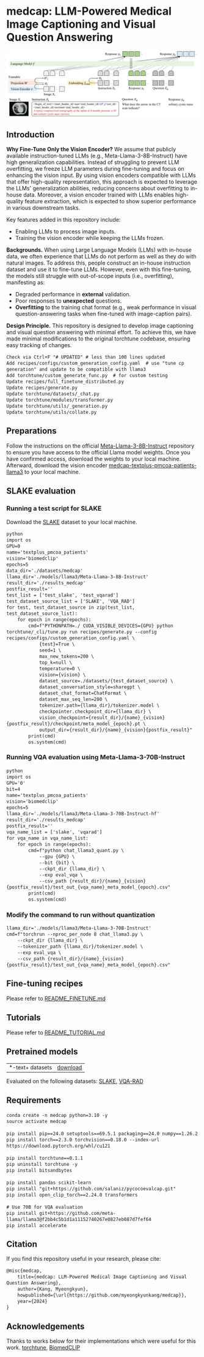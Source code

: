 # medcap: LLM-Powered Medical Image Captioning and Visual Question Answering

<img src="diagram.jpg">

## Introduction

**Why Fine-Tune Only the Vision Encoder?**
We assume that publicly available instruction-tuned LLMs (e.g., Meta-Llama-3-8B-Instruct) have high generalization capabilities.
Instead of struggling to prevent LLM overfitting, we freeze LLM parameters during fine-tuning and focus on enhancing the vision input.
By using vision encoders compatible with LLMs that offer high-quality representation, this approach is expected to leverage the LLMs' generalization abilities, reducing concerns about overfitting to in-house data.
Moreover, a vision encoder trained with LLMs enables high-quality feature extraction, which is expected to show superior performance in various downstream tasks.

Key features added in this repository include:
- Enabling LLMs to process image inputs.
- Training the vision encoder while keeping the LLMs frozen.

**Backgrounds.**
When using Large Language Models (LLMs) with in-house data, we often experience that LLMs do not perform as well as they do with natural images.
To address this, people construct an in-house instruction dataset and use it to fine-tune LLMs.
However, even with this fine-tuning, the models still struggle with out-of-scope inputs (i.e., overfitting), manifesting as:
- Degraded performance in **external** validation.
- Poor responses to **unexpected** questions.
- **Overfitting** to the training chat format (e.g., weak performance in visual question-answering tasks when fine-tuned with image-caption pairs).

**Design Principle.**
This repository is designed to develop image captioning and visual question answering with minimal effort.
To achieve this, we have made minimal modifications to the original torchtune codebase, ensuring easy tracking of changes.

```
Check via Ctrl+F "# UPDATED" # less than 100 lines updated
Add recipes/configs/custom_generation_config.yaml  # use "tune cp generation" and update to be compatible with llama3
Add torchtune/custom_generate_func.py  # for custom testing
Update recipes/full_finetune_distributed.py
Update recipes/generate.py
Update torchtune/datasets/_chat.py
Update torchtune/modules/transformer.py
Update torchtune/utils/_generation.py
Update torchtune/utils/collate.py 
```

## Preparations

Follow the instructions on the official [Meta-Llama-3-8B-Instruct](https://huggingface.co/meta-llama/Meta-Llama-3-8B-Instruct) repository to ensure you have access to the official Llama model weights.
Once you have confirmed access, download the weights to your local machine.
Afterward, download the vision encoder [medcap-textplus-pmcoa-patients-llama3](https://huggingface.co/myeongkyunkang/medcap-textplus-pmcoa-patients-llama3) to your local machine.

## SLAKE evaluation

### Running a test script for SLAKE

Download the [SLAKE](https://www.med-vqa.com/slake/) dataset to your local machine.

```
python
import os
GPU=0
name='textplus_pmcoa_patients'
vision='biomedclip'
epochs=5
data_dir='./datasets/medcap'
llama_dir='./models/llama3/Meta-Llama-3-8B-Instruct'
result_dir='./results_medcap'
postfix_result=''
test_list = ['test_slake', 'test_vqarad']
test_dataset_source_list = ['SLAKE', 'VQA_RAD']
for test, test_dataset_source in zip(test_list, test_dataset_source_list):
    for epoch in range(epochs):
        cmd=f"PYTHONPATH=./ CUDA_VISIBLE_DEVICES={GPU} python torchtune/_cli/tune.py run recipes/generate.py --config recipes/configs/custom_generation_config.yaml \
            {test}=True \
            seed=1 \
            max_new_tokens=200 \
            top_k=null \
            temperature=0 \
            vision={vision} \
            dataset_source=./datasets/{test_dataset_source} \
            dataset_conversation_style=sharegpt \
            dataset_chat_format=ChatFormat \
            dataset_max_seq_len=200 \
            tokenizer.path={llama_dir}/tokenizer.model \
            checkpointer.checkpoint_dir={llama_dir} \
            vision_checkpoint={result_dir}/{name}_{vision}{postfix_result}/checkpoint/meta_model_{epoch}.pt \
            output_dir={result_dir}/{name}_{vision}{postfix_result}"
        print(cmd)
        os.system(cmd)
```

### Running VQA evaluation using Meta-Llama-3-70B-Instruct

```
python
import os
GPU='0'
bit=4
name='textplus_pmcoa_patients'
vision='biomedclip'
epochs=5
llama_dir='./models/llama3/Meta-Llama-3-70B-Instruct-hf'
result_dir='./results_medcap'
postfix_result=''
vqa_name_list = ['slake', 'vqarad']
for vqa_name in vqa_name_list:
    for epoch in range(epochs):
        cmd=f"python chat_llama3_quant.py \
            --gpu {GPU} \
            --bit {bit} \
            --ckpt_dir {llama_dir} \
            --exp eval_vqa \
            --csv_path {result_dir}/{name}_{vision}{postfix_result}/test_out_{vqa_name}_meta_model_{epoch}.csv"
        print(cmd)
        os.system(cmd)
```

### Modify the command to run without quantization

```
llama_dir='./models/llama3/Meta-Llama-3-70B-Instruct'
cmd=f"torchrun --nproc_per_node 8 chat_llama3.py \
    --ckpt_dir {llama_dir} \
    --tokenizer_path {llama_dir}/tokenizer.model \
    --exp eval_vqa \
    --csv_path {result_dir}/{name}_{vision}{postfix_result}/test_out_{vqa_name}_meta_model_{epoch}.csv"
```

## Fine-tuning recipes

Please refer to [README_FINETUNE.md](README_FINETUNE.md)

## Tutorials

Please refer to [README_TUTORIAL.md](README_TUTORIAL.md)

## Pretrained models

<table><tbody>
<tr><td>*-text+ datasets</td>
<td><a href="https://huggingface.co/myeongkyunkang/medcap-textplus-pmcoa-patients-llama3">download</a></td></tr>
</tbody></table>

Evaluated on the following datasets:
[SLAKE](https://www.med-vqa.com/slake/),
[VQA-RAD](https://osf.io/89kps/)

## Requirements

```
conda create -n medcap python=3.10 -y
source activate medcap

pip install pip==24.0 setuptools==69.5.1 packaging==24.0 numpy==1.26.2
pip install torch==2.3.0 torchvision==0.18.0 --index-url https://download.pytorch.org/whl/cu121

pip install torchtune==0.1.1
pip uninstall torchtune -y
pip install bitsandbytes

pip install pandas scikit-learn
pip install "git+https://github.com/salaniz/pycocoevalcap.git"
pip install open_clip_torch==2.24.0 transformers

# Use 70B for VQA evaluation
pip install git+https://github.com/meta-llama/llama3@f2bb4c5b1d1a11152740267e0827eb087d7fef64
pip install accelerate
```

## Citation

If you find this repository useful in your research, please cite:

```
@misc{medcap,
    title={medcap: LLM-Powered Medical Image Captioning and Visual Question Answering},
    author={Kang, Myeongkyun},
    howpublished={\url{https://github.com/myeongkyunkang/medcap}},
    year={2024}
}
```

## Acknowledgements

Thanks to works below for their implementations which were useful for this work.
[torchtune](https://github.com/pytorch/torchtune/tree/v0.1.1),
[BiomedCLIP](https://huggingface.co/microsoft/BiomedCLIP-PubMedBERT_256-vit_base_patch16_224)
